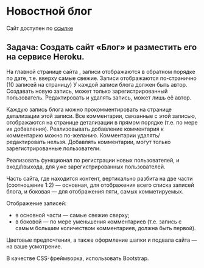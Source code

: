 Новостной блог
==============

Сайт доступен по [ссылке](https://mix-blog.herokuapp.com)

<h2>Задача: Создать сайт «Блог» и разместить его на сервисе Heroku.</h2>

На главной странице сайта , записи отображаются в обратном порядке по дате, т.е. вверху
самые свежие. Записи отображаются по-странично (10 записей на страницу)
У каждой записи блога должен быть автор. Создавать новую запись, может только
зарегистрированный пользователь. Редактировать и удалять запись, может лишь её автор.

Каждую запись блога можно прокомментировать на странице детализации этой записи. Все
комментарии, связанные с этой записью, отображаются на странице детализации в прямом
порядке (т.е. по мере их добавления). Реализовывать добавление комментария к комментарию
можно по-желанию. Комментарии удалять/редактировать нельзя. Добавлять комментарии,
могут только зарегистрированные пользователи.

Реализовать функционал по регистрации новых пользователей, и входа\выхода, для уже
зарегистрированных пользователей.

Часть сайта, где находится контент, вертикально разбита на две части (соотношение 1:2) —
основная, для отображения всего списка записей блога, и боковая — для отображения пяти,
самых комметируемых.

Отображение записей:
 - в основной части — самые свежие сверху;
 - в боковой — по мере уменьшения комментариев (т.е. запись с самым большим
количеством комментариев, должна быть первой).

Цветовые предпочтения, а также оформление шапки и подвала сайта — на ваше усмотрение.

В качестве CSS-фреймворка, использовать Bootstrap.
